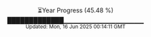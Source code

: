 <p align="center">
⏳Year Progress (45.48 %)<br>
█████████████▁▁▁▁▁▁▁▁▁▁▁▁▁▁▁▁▁ <br>
<sub>Updated: Mon, 16 Jun 2025 00:14:11 GMT</sub>
</p>

